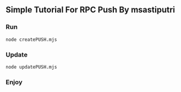 ## Simple Tutorial For RPC Push By msastiputri

### Run

```
node createPUSH.mjs
```

### Update
```
node updatePUSH.mjs
```

### Enjoy